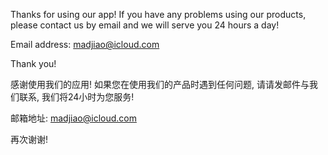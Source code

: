 Thanks for using our app!
If you have any problems using our products, please contact us by email and we will serve you 24 hours a day!

Email address: madjiao@icloud.com

Thank you!

感谢使用我们的应用!
如果您在使用我们的产品时遇到任何问题, 请请发邮件与我们联系, 我们将24小时为您服务!

邮箱地址: madjiao@icloud.com

再次谢谢!